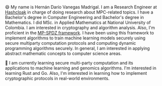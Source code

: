 😄 My name is Hernán Darío Vanegas Madrigal. I am a Research Engineer at [Hashcloak](https://github.com/hashcloak) in charge of doing research about MPC-related topics. I have a Bachelor's degree in Computer Engineering and Bachelor's degree in Mathematics. I did MSc. in Applied Mathematics at National University of Colombia. I am interested in cryptography and algorithm analysis. Also, I'm proficient in the [MP-SPDZ framework](https://github.com/data61/MP-SPDZ). I have been using this framework to implement algorithms to train machine learning models securely using secure multiparty computation protocols and computing dynamic programming algorithms securely. In general, I am interested in applying abstract mathematic concepts to computer science areas.

🌱 I am currently learning secure multi-party computation and its applications to machine learning and genomics algorithms. I'm interested in learning Rust and Go. Also, I'm interested in learning how to implement cryptographic protocols in real-world environments.


